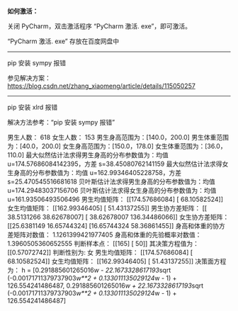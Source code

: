 
**如何激活：**

关闭 PyCharm，双击激活程序 “PyCharm 激活. exe”，即可激活。

“PyCharm 激活. exe” 存放在百度网盘中

---

pip 安装 sympy 报错

参见解决方案： https://blog.csdn.net/zhang_xiaomeng/article/details/115050257

---

pip 安装 xlrd 报错

解决方法参考：“pip 安装 sympy 报错”



男生人数： 618
女生人数： 153
男生身高范围为：[140.0，200.0]
男生体重范围为：[40.0，200.0]
女生身高范围为：[150.0，178.0]
女生体重范围为：[36.0，110.0]
最大似然估计法求得男生身高的分布参数值为：均值 u=174.57686084142395，方差 s=38.45080762141159
最大似然估计法求得女生身高的分布参数值为：均值 u=162.99346405228758，方差 s=25.470545516681618
贝叶斯估计法求得男生身高的分布参数值为：均值 u=174.29483037156706
贝叶斯估计法求得女生身高的分布参数值为：均值 u=161.93506493506496
男生均值矩阵： [[174.57686084]
 [ 68.10582524]]
女生均值矩阵： [[162.99346405]
 [ 51.43137255]]
男生协方差矩阵： [[ 38.5131266   38.62678007]
 [ 38.62678007 136.34486066]]
女生协方差矩阵： [[25.6381149  16.65744324]
 [16.65744324 58.36861455]]
身高和体重的协方差矩阵对数值： 1.1261399421977405
身高和体重的先验概率对数值： 1.3960505360652555
判断样本点： [[165]
 [ 50]] 其决策方程值为： [[0.57072742]]  判断性别为: 女
男生均值矩阵： [[174.57686084]
 [ 68.10582524]]
女生均值矩阵： [[162.99346405]
 [ 51.43137255]]
决策面方程为： h = [0.291885601265016*w - 22.1673328617193*sqrt (-0.00171711379737903*w**2 + 0.133011135029124*w - 1) + 126.554241486487, 0.291885601265016*w + 22.1673328617193*sqrt (-0.00171711379737903*w**2 + 0.133011135029124*w - 1) + 126.554241486487]


```

```